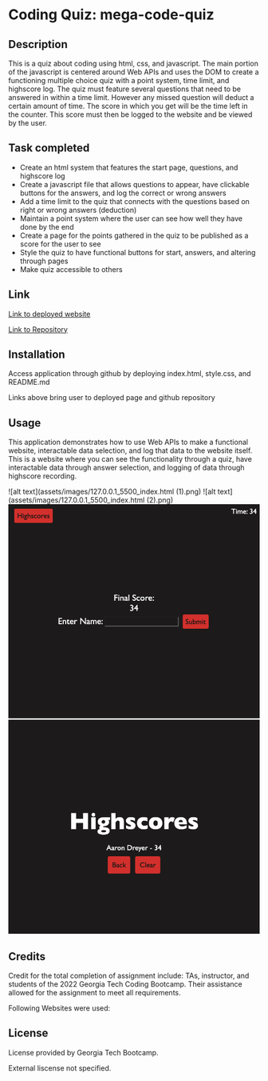 # Coding Quiz: mega-code-quiz

## Description

This is a quiz about coding using html, css, and javascript. The main portion of the javascript is centered around Web APIs and uses the DOM to create a functioning multiple choice quiz with a point system, time limit, and highscore log. The quiz must feature several questions that need to be answered in within a time limit. However any missed question will deduct a certain amount of time. The score in which you get will be the time left in the counter. This score must then be logged to the website and be viewed by the user. 

## Task completed

- Create an html system that features the start page, questions, and highscore log
- Create a javascript file that allows questions to appear, have clickable buttons for the answers, and log the correct or wrong answers
- Add a time limit to the quiz that connects with the questions based on right or wrong answers (deduction)
- Maintain a point system where the user can see how well they have done by the end
- Create a page for the points gathered in the quiz to be published as a score for the user to see
- Style the quiz to have functional buttons for start, answers, and altering through pages
- Make quiz accessible to others

## Link

[Link to deployed website]()

[Link to Repository]()


## Installation

Access application through github by deploying index.html, style.css, and README.md

Links above bring user to deployed page and github repository

## Usage

This application demonstrates how to use Web APIs to make a functional website, interactable data selection, and log that data to the website itself. This is a website where you can see the functionality through a quiz, have interactable data through answer selection, and logging of data through highscore recording.

![alt text](assets/images/127.0.0.1_5500_index.html (1).png)
![alt text](assets/images/127.0.0.1_5500_index.html (2).png)
![alt text](assets/images/127.0.0.1_5500_index.html.png)
![alt text](assets/images/127.0.0.1_5500_score.html.png)

## Credits

Credit for the total completion of assignment include: TAs, instructor, and students of the 2022 Georgia Tech Coding Bootcamp. Their assistance allowed for the assignment to meet all requirements.

Following Websites were used:

## License

License provided by Georgia Tech Bootcamp.

External liscense not specified.

